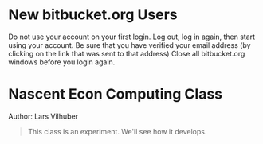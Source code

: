 New bitbucket.org Users
=============

Do not use your account on your first login. Log out, log in again, then start using your account.
Be sure that you have verified your email address (by clicking on the link that was sent to that address)
Close all bitbucket.org windows before you login again.

Nascent Econ Computing Class
============================

Author: Lars Vilhuber

> This class is an experiment. We'll see how it develops.